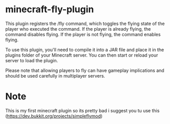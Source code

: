 # minecraft-fly-plugin
This plugin registers the /fly command, which toggles the flying state of the player who executed the command. If the player is already flying, the command disables flying. If the player is not flying, the command enables flying.

To use this plugin, you'll need to compile it into a JAR file and place it in the plugins folder of your Minecraft server. You can then start or reload your server to load the plugin.

Please note that allowing players to fly can have gameplay implications and should be used carefully in multiplayer servers.

# Note
This is my first minecraft plugin so its pretty bad i suggest you tu use this (https://dev.bukkit.org/projects/simpleflymod)

